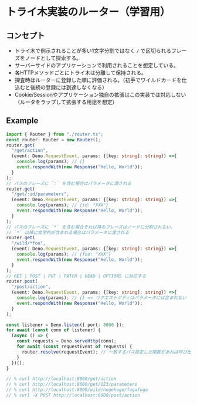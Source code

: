 トライ木実装のルーター（学習用）
===

## コンセプト

- トライ木で例示されることが多い1文字分割ではなく `/` で区切られるフレーズをノードとして探索する。
- サーバーサイドのアプリケーションで利用されることを想定している。
- 各HTTPメソッドごとにトライ木は分離して保持される。
- 探査時はルーターに登録した順に評価される。（初手でワイルドカードを仕込むと後続の登録には到達しなくなる）
- Cookie/Sessionやアプリケーション独自の拡張はこの実装では対応しない（ルータをラップして拡張する用途を想定）

## Example

```typescript
import { Router } from "./router.ts";
const router: Router = new Router();
router.get(
  "/get/action", 
  (event: Deno.RequestEvent, params: {[key: string]: string}) =>{
    console.log(params); // {}
    event.respondWith(new Response("Hello, World"));
  }
);
// パスのフレーズに `:` を含む場合はパラメータに渡される
router.get(
  "/get/:id/parameters", 
  (event: Deno.RequestEvent, params: {[key: string]: string}) =>{
    console.log(params); // {id: "XXX"}
    event.respondWith(new Response("Hello, World"));
  }
);
// パスのフレーズに `*` を含む場合それ以降のフレーズはノードに分割されない。
// `*` 以降に文字列が含まれる場合はパラメータに渡される
router.get(
  "/wild/*foo", 
  (event: Deno.RequestEvent, params: {[key: string]: string}) =>{
    console.log(params); // {foo: "XXX"}
    event.respondWith(new Response("Hello, World"));
  }
);
// GET | POST | PUT | PATCH | HEAD | OPTIONS に対応する
router.post(
  "/post/action", 
  (event: Deno.RequestEvent, params: {[key: string]: string}) =>{
    console.log(params); // {} => リクエストボディはパラメータには含まれない
    event.respondWith(new Response("Hello, World"));
  }
);

const listener = Deno.listen({ port: 8000 });
for await (const conn of listener) {
  (async () => {
    const requests = Deno.serveHttp(conn);
    for await (const requestEvent of requests) {
      router.resolve(requestEvent); // 一致するパス設定した関数があれば呼び出す。なければ例外をあげる
    }
  })();
}

// % curl http://localhost:8000/get/action
// % curl http://localhost:8000/get/123/parameters
// % curl http://localhost:8000/wild/hogehoge/fugafuga
// % curl -X POST http://localhost:8000/post/action
```